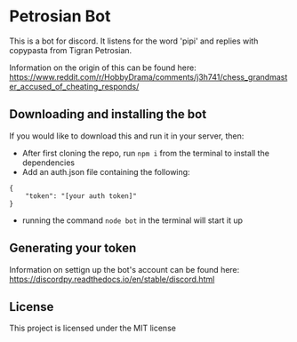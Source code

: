 # Petrosian Bot

This is a bot for discord. It listens for the word 'pipi' and replies with copypasta from Tigran Petrosian.

Information on the origin of this can be found here: https://www.reddit.com/r/HobbyDrama/comments/j3h741/chess_grandmaster_accused_of_cheating_responds/

## Downloading and installing the bot

If you would like to download this and run it in your server, then:
- After first cloning the repo, run `npm i` from the terminal to install the dependencies
- Add an auth.json file containing the following: 
```
{
    "token": "[your auth token]"
}
```
- running the command `node bot` in the terminal will start it up

## Generating your token
Information on settign up the bot's account can be found here:
https://discordpy.readthedocs.io/en/stable/discord.html

## License
This project is licensed under the MIT license